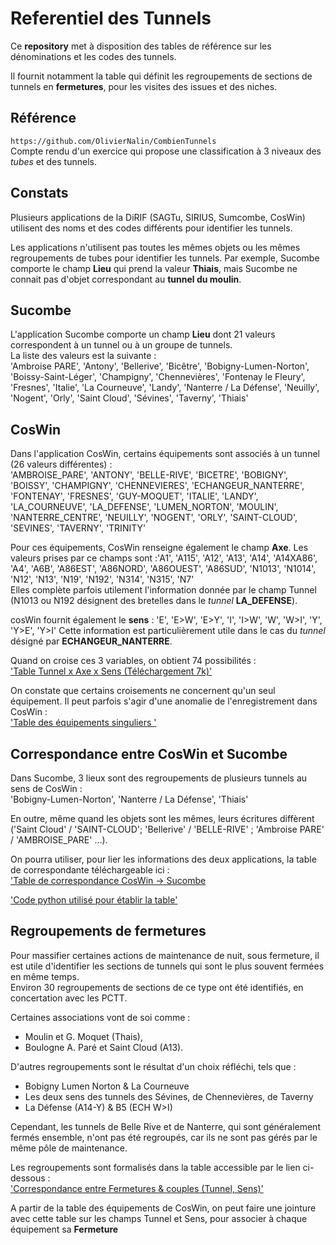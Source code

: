 # Referentiel des Tunnels
Ce **repository** met à disposition des tables de référence sur les dénominations et les codes des tunnels.

Il fournit notamment la table qui définit les regroupements de sections de tunnels en **fermetures**, pour les visites des issues et des niches.

## Référence
`https://github.com/OlivierNalin/CombienTunnels`   
Compte rendu d'un exercice qui propose une classification à 3 niveaux des *tubes* et des tunnels.  

## Constats
Plusieurs applications de la DiRIF (SAGTu, SIRIUS, Sumcombe, CosWin) utilisent des noms et des codes différents pour identifier les tunnels.

Les applications n'utilisent pas toutes les mêmes objets ou les mêmes regroupements de tubes pour identifier les tunnels.
Par exemple, Sucombe comporte le champ **Lieu** qui prend la valeur **Thiais**, mais Sucombe ne connait pas d'objet correspondant au **tunnel du moulin**.

## Sucombe
L'application Sucombe comporte un champ **Lieu** dont 21 valeurs correspondent à un tunnel ou à un groupe de tunnels.   
La liste des valeurs est la suivante :   
'Ambroise PARE', 'Antony', 'Bellerive', 'Bicêtre', 'Bobigny-Lumen-Norton', 'Boissy-Saint-Léger', 'Champigny', 'Chennevières', 'Fontenay le Fleury', 'Fresnes', 
'Italie', 'La Courneuve', 'Landy', 'Nanterre / La Défense', 'Neuilly', 'Nogent', 'Orly', 'Saint Cloud', 'Sévines', 'Taverny', 'Thiais'

## CosWin
Dans l'application CosWin, certains équipements sont associés à un tunnel (26 valeurs différentes) :   
'AMBROISE_PARE', 'ANTONY', 'BELLE-RIVE', 'BICETRE', 'BOBIGNY', 'BOISSY',
       'CHAMPIGNY', 'CHENNEVIERES', 'ECHANGEUR_NANTERRE', 'FONTENAY',       'FRESNES', 'GUY-MOQUET', 'ITALIE', 'LANDY', 'LA_COURNEUVE',
       'LA_DEFENSE', 'LUMEN_NORTON', 'MOULIN', 'NANTERRE_CENTRE', 'NEUILLY', 'NOGENT', 'ORLY', 'SAINT-CLOUD', 'SEVINES', 'TAVERNY', 'TRINITY'

Pour ces équipements, CosWin renseigne également le champ **Axe**. Les valeurs prises par ce champs sont :'A1', 'A115', 'A12', 'A13', 'A14', 'A14XA86', 'A4', 'A6B', 'A86EST',
       'A86NORD', 'A86OUEST', 'A86SUD', 'N1013', 'N1014', 'N12', 'N13', 'N19', 'N192', 'N314', 'N315', 'N7'   
Elles complète parfois utilement l'information donnée par le champ Tunnel (N1013 ou N192 désignent des bretelles dans le *tunnel* **LA_DEFENSE**).
   
cosWin fournit également le **sens** : 'E', 'E>W', 'E>Y', 'I', 'I>W', 'W', 'W>I', 'Y', 'Y>E', 'Y>I'
Cette information est particulièrement utile dans le cas du *tunnel* désigné par **ECHANGEUR_NANTERRE**.

Quand on croise ces 3 variables, on obtient 74 possibilités :   
['Table Tunnel x Axe x Sens (Téléchargement 7k)'](https://github.com/ExploitIdF/ReferentielTunnels/blob/main/tunnelAxeSens.xlsx)

On constate que certains croisements ne concernent qu'un seul équipement. 
Il peut parfois s'agir d'une anomalie de l'enregistrement dans CosWin :    
['Table des équipements singuliers '](https://github.com/ExploitIdF/ReferentielTunnels/blob/main/equipMalLocalisé.csv)

## Correspondance entre CosWin et Sucombe
Dans Sucombe, 3 lieux sont des regroupements de plusieurs tunnels au sens de CosWin :   
'Bobigny-Lumen-Norton', 'Nanterre / La Défense',  'Thiais'

En outre, même quand les objets sont les mêmes, leurs écritures diffèrent  ('Saint Cloud' / 'SAINT-CLOUD'; 'Bellerive' / 'BELLE-RIVE' ; 'Ambroise PARE' / 'AMBROISE_PARE' ...).

On pourra utiliser, pour lier les informations des deux applications, la table de correspondante téléchargeable ici :  
['Table de correspondance CosWin -> Sucombe](https://raw.githubusercontent.com/ExploitIdF/ReferentielTunnels/refs/heads/main/tunnelsCosWinSucombe.csv)

['Code python utilisé pour établir la table'](https://github.com/ExploitIdF/ReferentielTunnels/blob/main/codeCorrCosWinSucombe)

## Regroupements de fermetures
Pour massifier certaines actions de maintenance de nuit, sous fermeture, il est utile d'identifier les sections de tunnels 
qui sont le plus souvent fermées en même temps.   
Environ 30 regroupements de sections de ce type ont été identifiés, en concertation avec les PCTT.

Certaines associations vont de soi comme : 

* Moulin et G. Moquet (Thais),
* Boulogne A. Paré et Saint Cloud (A13).    

D'autres regroupements sont le résultat d'un choix réfléchi, tels que :
* Bobigny Lumen Norton & La Courneuve
* Les deux sens des tunnels des Sévines, de Chennevières, de Taverny
* La Défense (A14-Y) & B5 (ECH W>I)

Cependant, les tunnels de Belle Rive et de Nanterre, qui sont généralement fermés ensemble, n'ont pas été regroupés, 
car ils ne sont pas gérés par le même pôle de maintenance.

Les regroupements sont formalisés dans la table accessible par le lien ci-dessous :   
['Correspondance entre Fermetures & couples (Tunnel, Sens)'](https://raw.githubusercontent.com/ExploitIdF/ReferentielTunnels/refs/heads/main/CorTbFerm.csv)

A partir de la table des équipements de CosWin, on peut faire une jointure avec cette table sur les champs Tunnel et Sens, 
pour associer à chaque équipement sa **Fermeture**




